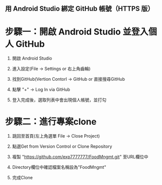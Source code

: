 ## 用 Android Studio 綁定 GitHub 帳號（HTTPS 版）

# 步驟一：開啟 Android Studio 並登入個人 GitHub
1. 開啟 Android Studio

2. 進入設定(File -> Settings or 右上角齒輪)

3. 找到GitHub(Vertion Contorl -> GitHub or 直接搜尋GitHub

4. 點擊 "+" ->  Log In via GitHub

5. 登入完成後，選取列表中會出現個人帳號，並打勾

# 步驟二：進行專案clone
1. 跳回至首頁(左上角選單 File -> Close Project)

2. 點選Get from Version Control or Clone Repository

3. 複製 "https://github.com/exp7777777/FoodMngmt.git" 至URL欄位中

4. Directory欄位中確認檔案名稱設為"FoodMngmt"

5. 完成Clone
   

